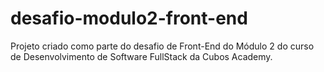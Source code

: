 # desafio-modulo2-front-end
Projeto criado como parte do desafio de Front-End do Módulo 2 do curso de Desenvolvimento de Software FullStack da Cubos Academy.
